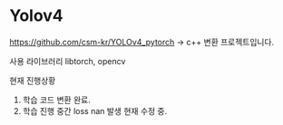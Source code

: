 # Yolov4

https://github.com/csm-kr/YOLOv4_pytorch -> c++ 변환 프로젝트입니다.

사용 라이브러리
libtorch, opencv 

현재 진행상황
1. 학습 코드 변환 완료.
2. 학습 진행 중간 loss nan 발생 현재 수정 중.
